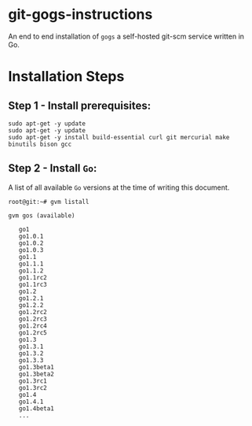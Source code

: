 git-gogs-instructions
======================
An end to end installation of `gogs` a self-hosted git-scm service written in Go.

# Installation Steps

Step 1 - Install prerequisites:  
--------------------
    sudo apt-get -y update
    sudo apt-get -y update
    sudo apt-get -y install build-essential curl git mercurial make binutils bison gcc

Step 2 - Install `Go`:
--------------------
A list of all available `Go` versions at the time of writing this document.

    root@git:~# gvm listall
    
    gvm gos (available)
    
       go1
       go1.0.1
       go1.0.2
       go1.0.3
       go1.1
       go1.1.1
       go1.1.2
       go1.1rc2
       go1.1rc3
       go1.2
       go1.2.1
       go1.2.2
       go1.2rc2
       go1.2rc3
       go1.2rc4
       go1.2rc5
       go1.3
       go1.3.1
       go1.3.2
       go1.3.3
       go1.3beta1
       go1.3beta2
       go1.3rc1
       go1.3rc2
       go1.4
       go1.4.1
       go1.4beta1
       ...


